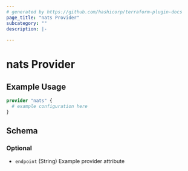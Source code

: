 ```yaml
---
# generated by https://github.com/hashicorp/terraform-plugin-docs
page_title: "nats Provider"
subcategory: ""
description: |-
  
---
```


# nats Provider



## Example Usage

```terraform
provider "nats" {
  # example configuration here
}
```

<!-- schema generated by tfplugindocs -->
## Schema

### Optional

- `endpoint` (String) Example provider attribute
